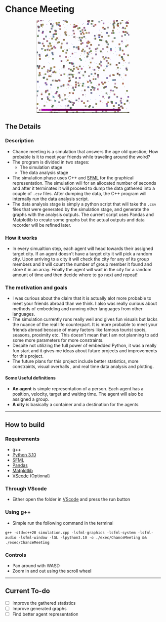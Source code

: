 # Chance Meeting

<p align="center">
  <img src="./ChanceMeeting.gif" />
</p>

## The Details

### Description

- Chance meeting is a simulation that answers the age old question; How probable is it to meet your friends while traveling around the wolrd?
- The program is divided in two stages:  
  - The simulation stage
  - The data analysis stage
- The simulation phase uses C++ and [SFML](https://www.sfml-dev.org/) for the graphical representation. The simulation  will for an allocated number of seconds and after it terminates it will proceed to dump the data gathered into a couple of `.csv` files. After dumping the data, the C++ program will internally run the data analysis script.
- The data analysis stage is simply a python script that will take the `.csv` files that were generated by the simulation stage, and generate the graphs with the analysis outputs. The current script uses Pandas and Matplotlib to create some graphs but the actual outputs and data recorder will be refined later.

### How it works

- In every simualtion step, each agent will head towards their assigned target city. If an agent doesn't have a target city it will pick a random city. Upon arriving to a city it will check the city for any of its group members and it will count the number of group member it found and store it in an array. Finally the agent will wait in the city for a random amount of time and then decide where to go next and repeat!

### The motivation and goals

- I was curious about the claim that it is actually alot more probable to meet your friends abroad than we think. I also was really curious about methods of embedding and running other languages from other languages.
- The simulation currently runs really well and gives fun visuals but lacks the nuance of the real life counterpart. It is more probable to meet your friends abroad because of many factors like famous tourist spots, seasons, proximity etc. This doesn't mean that I am not planning to add some more parameters for more constraints.
- Despite not utilizing the full power of embedded Python, it was a really fun start and it gives me ideas about future projects and improvements for this project.
- The future plans for this project include better statistics, more constraints, visual overhalls , and real time data analysis and plotting.

#### Some Useful definitions

- **An agent** is simple representation of a person. Each agent has a position, velocity, target and waiting time. The agent will also be assigned a group.
- **A city** is basically a container and a destination for the agents

---

## How to build

### Requirements

- g++
- [Python 3.10](https://www.python.org/downloads/release/python-3100/)
- [SFML](https://www.sfml-dev.org/)
- [Pandas](https://pandas.pydata.org/)
- [Matplotlib](https://matplotlib.org/)
- [VScode](https://code.visualstudio.com/download) (Optional)

### Through VScode

- Either open the folder in  [VScode](https://code.visualstudio.com/download) and press the run button

### Using g++

- Simple run the following command in the terminal

```shell
g++ -std=c++20 simulation.cpp -lsfml-graphics -lsfml-system -lsfml-audio -lsfml-window -lGL -lpython3.10 -o ./exec/ChanceMeeting && ./exec/ChanceMeeting
```

### Controls

- Pan around with WASD
- Zoom in and out using the scroll wheel

---

## Current To-do

- [ ] Improve the gathered statistics
- [ ] Improve generated graphs
- [ ] Find better agent representation
